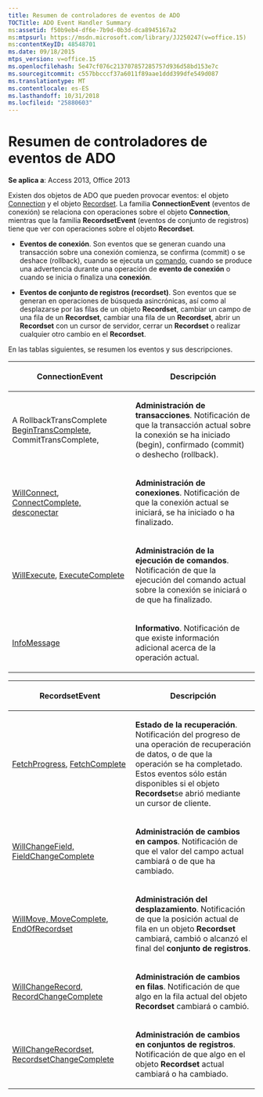 ```yaml
---
title: Resumen de controladores de eventos de ADO
TOCTitle: ADO Event Handler Summary
ms:assetid: f50b9eb4-df6e-7b9d-0b3d-dca8945167a2
ms:mtpsurl: https://msdn.microsoft.com/library/JJ250247(v=office.15)
ms:contentKeyID: 48548701
ms.date: 09/18/2015
mtps_version: v=office.15
ms.openlocfilehash: 5e47cf076c213707857285757d936d58bd153e7c
ms.sourcegitcommit: c557bbcccf37a6011f89aae1ddd399dfe549d087
ms.translationtype: MT
ms.contentlocale: es-ES
ms.lasthandoff: 10/31/2018
ms.locfileid: "25880603"
---
```

# <a name="ado-event-handler-summary"></a>Resumen de controladores de eventos de ADO


**Se aplica a**: Access 2013, Office 2013

Existen dos objetos de ADO que pueden provocar eventos: el objeto [Connection](connection-object-ado.md) y el objeto [Recordset](recordset-object-ado.md). La familia **ConnectionEvent** (eventos de conexión) se relaciona con operaciones sobre el objeto **Connection**, mientras que la familia **RecordsetEvent** (eventos de conjunto de registros) tiene que ver con operaciones sobre el objeto **Recordset**.

  - **Eventos de conexión**. Son eventos que se generan cuando una transacción sobre una conexión comienza, se confirma (commit) o se deshace (rollback), cuando se ejecuta un [comando](command-object-ado.md), cuando se produce una advertencia durante una operación de **evento de conexión** o cuando se inicia o finaliza una **conexión**.

  - **Eventos de conjunto de registros (recordset)**. Son eventos que se generan en operaciones de búsqueda asincrónicas, así como al desplazarse por las filas de un objeto **Recordset**, cambiar un campo de una fila de un **Recordset**, cambiar una fila de un **Recordset**, abrir un **Recordset** con un cursor de servidor, cerrar un **Recordset** o realizar cualquier otro cambio en el **Recordset**.

En las tablas siguientes, se resumen los eventos y sus descripciones.

<table>
<colgroup>
<col style="width: 50%" />
<col style="width: 50%" />
</colgroup>
<thead>
<tr class="header">
<th><p>ConnectionEvent</p></th>
<th><p>Descripción</p></th>
</tr>
</thead>
<tbody>
<tr class="odd">
<td><p>A RollbackTransComplete <a href="begintranscomplete-committranscomplete-and-rollbacktranscomplete-events-ado.md">BeginTransComplete</a>, CommitTransComplete,</p></td>
<td><p><strong>Administración de transacciones</strong>. Notificación de que la transacción actual sobre la conexión se ha iniciado (begin), confirmado (commit) o deshecho (rollback).</p></td>
</tr>
<tr class="even">
<td><p><a href="willconnect-event-ado.md">WillConnect</a>, <a href="connectcomplete-and-disconnect-events-ado.md">ConnectComplete, desconectar</a></p></td>
<td><p><strong>Administración de conexiones</strong>. Notificación de que la conexión actual se iniciará, se ha iniciado o ha finalizado.</p></td>
</tr>
<tr class="odd">
<td><p><a href="willexecute-event-ado.md">WillExecute</a>, <a href="executecomplete-event-ado.md">ExecuteComplete</a></p></td>
<td><p><strong>Administración de la ejecución de comandos</strong>. Notificación de que la ejecución del comando actual sobre la conexión se iniciará o de que ha finalizado.</p></td>
</tr>
<tr class="even">
<td><p><a href="infomessage-event-ado.md">InfoMessage</a></p></td>
<td><p><strong>Informativo</strong>. Notificación de que existe información adicional acerca de la operación actual.</p></td>
</tr>
</tbody>
</table>


<table>
<colgroup>
<col style="width: 50%" />
<col style="width: 50%" />
</colgroup>
<thead>
<tr class="header">
<th><p>RecordsetEvent</p></th>
<th><p>Descripción</p></th>
</tr>
</thead>
<tbody>
<tr class="odd">
<td><p><a href="fetchprogress-event-ado.md">FetchProgress</a>, <a href="fetchcomplete-event-ado.md">FetchComplete</a></p></td>
<td><p><strong>Estado de la recuperación</strong>. Notificación del progreso de una operación de recuperación de datos, o de que la operación se ha completado. Estos eventos sólo están disponibles si el objeto <strong>Recordset</strong>se abrió mediante un cursor de cliente.</p></td>
</tr>
<tr class="even">
<td><p><a href="willchangefield-and-fieldchangecomplete-events-ado.md">WillChangeField, FieldChangeComplete</a></p></td>
<td><p><strong>Administración de cambios en campos</strong>. Notificación de que el valor del campo actual cambiará o de que ha cambiado.</p></td>
</tr>
<tr class="odd">
<td><p><a href="willmove-and-movecomplete-events-ado.md">WillMove, MoveComplete</a>, <a href="endofrecordset-event-ado.md">EndOfRecordset</a></p></td>
<td><p><strong>Administración del desplazamiento</strong>. Notificación de que la posición actual de fila en un objeto <strong>Recordset</strong> cambiará, cambió o alcanzó el final del <strong>conjunto de registros</strong>.</p></td>
</tr>
<tr class="even">
<td><p><a href="willchangerecord-and-recordchangecomplete-events-ado.md">WillChangeRecord, RecordChangeComplete</a></p></td>
<td><p><strong>Administración de cambios en filas</strong>. Notificación de que algo en la fila actual del objeto <strong>Recordset</strong> cambiará o cambió.</p></td>
</tr>
<tr class="odd">
<td><p><a href="willchangerecordset-and-recordsetchangecomplete-events-ado.md">WillChangeRecordset, RecordsetChangeComplete</a></p></td>
<td><p><strong>Administración de cambios en conjuntos de registros</strong>. Notificación de que algo en el objeto <strong>Recordset</strong> actual cambiará o ha cambiado.</p></td>
</tr>
</tbody>
</table>

